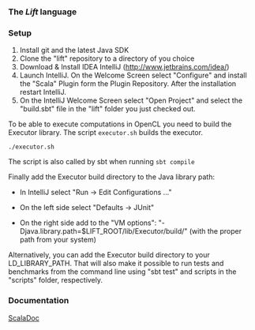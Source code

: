 ### The _Lift_ language ###

### Setup ###

1. Install git and the latest Java SDK
2. Clone the "lift" repository to a directory of you choice
2. Download & Install IDEA IntelliJ (http://www.jetbrains.com/idea/)
3. Launch IntelliJ. On the Welcome Screen select "Configure" and install the "Scala" Plugin form the Plugin Repository. After the installation restart IntelliJ.
4. On the IntelliJ Welcome Screen select "Open Project" and select the "build.sbt" file in the "lift" folder you just checked out.

To be able to execute computations in OpenCL you need to build the Executor library.
The script `executor.sh` builds the executor.
```
./executor.sh
```
The script is also called by sbt when running `sbt compile`

Finally add the Executor build directory to the Java library path:

* In IntelliJ select "Run -> Edit Configurations ..."

* On the left side select "Defaults -> JUnit"

* On the right side add to the "VM options": "-Djava.library.path=$LIFT_ROOT/lib/Executor/build/" (with the proper path from your system)

Alternatively, you can add the Executor build directory to your LD_LIBRARY_PATH. That will also make it possible to run tests and benchmarks from the command line using "sbt test" and scripts in the "scripts" folder, respectively.

### Documentation ###

[ScalaDoc](http://skelter:8080/job/lift-amd/branch/master/javadoc/#package)
